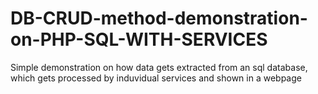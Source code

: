 # DB-CRUD-method-demonstration-on-PHP-SQL-WITH-SERVICES
Simple demonstration on how data gets extracted from an sql database, which gets processed by induvidual services and shown in a webpage 
